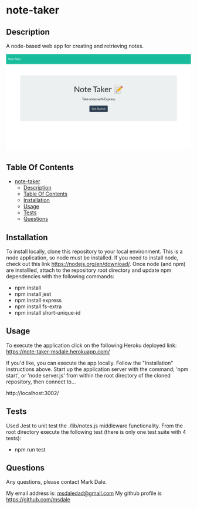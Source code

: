 # note-taker

## Description

A node-based web app for creating and retrieving notes.


![screenshot](public/assets/images/note-taker-screenshot.png)


## Table Of Contents

- [note-taker](#note-taker)
  - [Description](#description)
  - [Table Of Contents](#table-of-contents)
  - [Installation](#installation)
  - [Usage](#usage)
  - [Tests](#tests)
  - [Questions](#questions)

## Installation

To install locally, clone this repository to your local environment.  This is a node application, so node must be installed.  If you need to install node, check out this link  https://nodejs.org/en/download/.  Once node (and npm) are installled, attach to the repository root directory and update npm dependencies with the following commands:

* npm install
* npm install jest
* npm install express
* npm install fs-extra
* npm install short-unique-id

## Usage

To execute the application click on the following Heroku deployed link:
https://note-taker-msdale.herokuapp.com/

If you'd like, you can execute the app locally.  Follow the "Installation" instructions above.  Start up the application server with the command; 'npm start', or 'node server.js' from within the root directory of the cloned repository, then connect to... 

http://localhost:3002/

## Tests

Used Jest to unit test the ./lib/notes.js middleware functionality.  From the root directory execute the following test (there is only one test suite with 4 tests):  

* npm run test
  
## Questions

Any questions, please contact Mark Dale.

My email address is: msdaledad@gmail.com
My github profile is https://github.com/msdale
